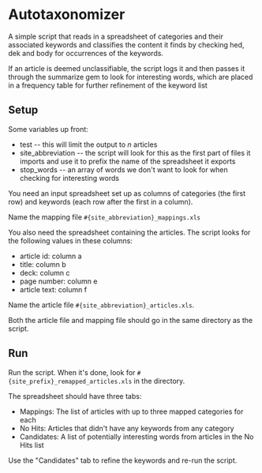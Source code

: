 # Autotaxonomizer

A simple script that reads in a spreadsheet of categories and their associated keywords and classifies the content it finds by checking hed, dek and body for occurrences of the keywords.

If an article is deemed unclassifiable, the script logs it and then passes it through the summarize gem to look for interesting words, which are placed in a frequency table for further refinement of the keyword list

## Setup

Some variables up front:

* test -- this will limit the output to _n_ articles
* site_abbreviation -- the script will look for this as the first part of files it imports and use it to prefix the name of the spreadsheet it exports
* stop_words -- an array of words we don't want to look for when checking for interesting words

You need an input spreadsheet set up as columns of categories (the first row) and keywords (each row after the first in a column). 

Name the mapping file `#{site_abbreviation}_mappings.xls` 

You also need the spreadsheet containing the articles. The script looks for the following values in these columns:

* article id: column a
* title: column b
* deck: column c
* page number: column e
* article text: column f

Name the article file `#{site_abbreviation}_articles.xls`. 

Both the article file and mapping file should go in the same directory as the script.

## Run

Run the script. When it's done, look for `#{site_prefix}_remapped_articles.xls` in the directory.

The spreadsheet should have three tabs:

* Mappings: The list of articles with up to three mapped categories for each
* No Hits: Articles that didn't have any keywords from any category
* Candidates: A list of potentially interesting words from articles in the No Hits list

Use the "Candidates" tab to refine the keywords and re-run the script. 